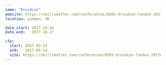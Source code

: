 ```yaml
---
name: "Droidcon"
website: https://skillsmatter.com/conferences/8265-droidcon-london-2017
location: London, UK

date_start: 2017-10-26
date_end:   2017-10-27

cfp:
  start: 2017-03-23
  end:   2017-05-14 
  site: https://skillsmatter.com/conferences/8265-droidcon-london-2017#get_involved
---
```

